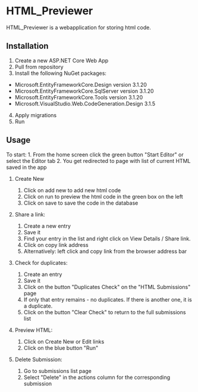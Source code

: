 # HTML_Previewer

HTML_Previewer is a webapplication for storing html code.
## Installation

1. Create a new ASP.NET Core Web App
2. Pull from repository
3. Install the following NuGet packages:
- Microsoft.EntityFrameworkCore.Design version 3.1.20
- Microsoft.EntityFrameworkCore.SqlServer version 3.1.20
- Microsoft.EntityFrameworkCore.Tools version 3.1.20
- Microsoft.VisualStudio.Web.CodeGeneration.Design 3.1.5
4. Apply migrations
5. Run 

## Usage
To start:
    1. From the home screen click the green button "Start Editor" or select the Editor tab
    2. You get redirected to page with list of current HTML saved in the app

1. Create New
    1. Click on add new to add new html code
    2. Click on run to preview the html code in the green box on the left 
    3. Click on save to save the code in the database

2. Share a link: 
    1. Create a new entry
    2. Save it
    3. Find your entry in the list and right click on View Details / Share link.
    4. Click on copy link address 
    5. Alternatively: left click and copy link from the browser address bar

3. Check for duplicates:
    1. Create an entry
    2. Save it
    3. Click on the button "Duplicates Check" on the "HTML Submissions" page
    4. If only that entry remains - no duplicates. If there is another one, it is a duplicate. 
    5. Click on the button "Clear Check" to return to the full submissions list

4. Preview HTML:
    1. Click on Create New or Edit links
    2. Click on the blue button "Run"

5. Delete Submission:
    1. Go to submissions list page
    2. Select "Delete" in the actions column for the corresponding submission
